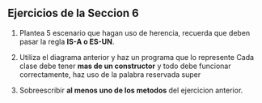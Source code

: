 ## Ejercicios de la Seccion 6

1.  Plantea 5 escenario que hagan uso de herencia,
    recuerda que deben pasar la regla **IS-A o ES-UN**.

2.  Utiliza el diagrama anterior y haz un programa que lo represente
    Cada clase debe tener **mas de un constructor** y todo debe funcionar
    correctamente, haz uso de la palabra reservada super

3.  Sobreescribir **al menos uno de los metodos** del ejercicion anterior.
